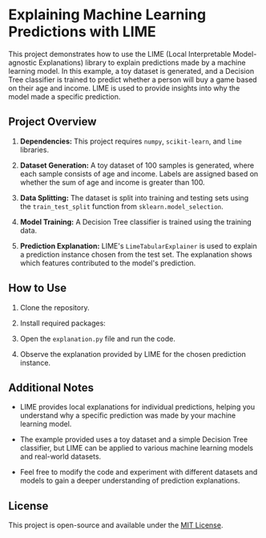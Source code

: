 # Explaining Machine Learning Predictions with LIME

This project demonstrates how to use the LIME (Local Interpretable Model-agnostic Explanations) library to explain predictions made by a machine learning model. In this example, a toy dataset is generated, and a Decision Tree classifier is trained to predict whether a person will buy a game based on their age and income. LIME is used to provide insights into why the model made a specific prediction.

## Project Overview

1. **Dependencies:** This project requires `numpy`, `scikit-learn`, and `lime` libraries.

2. **Dataset Generation:** A toy dataset of 100 samples is generated, where each sample consists of age and income. Labels are assigned based on whether the sum of age and income is greater than 100.

3. **Data Splitting:** The dataset is split into training and testing sets using the `train_test_split` function from `sklearn.model_selection`.

4. **Model Training:** A Decision Tree classifier is trained using the training data.

5. **Prediction Explanation:** LIME's `LimeTabularExplainer` is used to explain a prediction instance chosen from the test set. The explanation shows which features contributed to the model's prediction.

## How to Use

1. Clone the repository.

2. Install required packages:

3. Open the `explanation.py` file and run the code.

4. Observe the explanation provided by LIME for the chosen prediction instance.

## Additional Notes

- LIME provides local explanations for individual predictions, helping you understand why a specific prediction was made by your machine learning model.

- The example provided uses a toy dataset and a simple Decision Tree classifier, but LIME can be applied to various machine learning models and real-world datasets.

- Feel free to modify the code and experiment with different datasets and models to gain a deeper understanding of prediction explanations.

## License

This project is open-source and available under the [MIT License](LICENSE).
